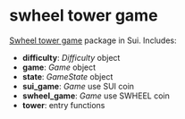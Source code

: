 # swheel tower game

[Swheel tower game](https://swheel.xyz/game/tower) package in Sui. Includes:

- **difficulty**: *Difficulty* object
- **game**: *Game* object
- **state**: *GameState* object
- **sui_game**: *Game* use SUI coin
- **swheel_game**: *Game* use SWHEEL coin
- **tower**: entry functions
